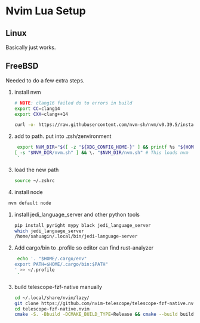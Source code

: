 # Nvim Lua Setup

## Linux

Basically just works.

## FreeBSD

Needed to do a few extra steps.

1. install nvm

   ```bash
   # NOTE: clang16 failed do to errors in build
   export CC=clang14
   export CXX=clang++14

   curl -o- https://raw.githubusercontent.com/nvm-sh/nvm/v0.39.5/install.sh | bash
   ```

1. add to path. put into .zsh/zenvironment
   ```zsh
    export NVM_DIR="$([ -z "${XDG_CONFIG_HOME-}" ] && printf %s "${HOME}/.nvm" || printf %s "${XDG_CONFIG_HOME}/nvm")"
   [ -s "$NVM_DIR/nvm.sh" ] && \. "$NVM_DIR/nvm.sh" # This loads nvm
    `
   ```
1. load the new path
   ```bash
   source ~/.zshrc

1. install node

  ```bash nvm install 18.18.0
   nvm default node
```

1. install jedi_language_server and other python tools
   ```bash
   pip install pyright mypy black jedi_language_server
   which jedi_language_server
   /home/sahuagin/.local/bin/jedi-language-server
   ```
1. Add cargo/bin to .profile so editor can find rust-analyzer
   ```bash
    echo '. "$HOME/.cargo/env"
   export PATH=$HOME/.cargo/bin:$PATH"
   ' >> ~/.profile
    `
   ```
1. build telescope-fzf-native manually
   ```bash
   cd ~/.local/share/nvim/lazy/
   git clone https://github.com/nvim-telescope/telescope-fzf-native.nvim.git
   cd telescope-fzf-native.nvim
   cmake -S. -Bbuild -DCMAKE_BUILD_TYPE=Release && cmake --build build --config Release && cmake --install build --prefix build
   ```
